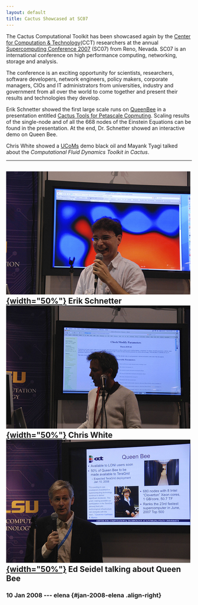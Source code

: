 ```yaml
---
layout: default
title: Cactus Showcased at SC07
---
```

The Cactus Computational Toolkit has been showcased again by the [Center
for Computation & Technology](http://www.cct.lsu.edu)(CCT) researchers
at the annual [Supercomputing Conference
2007](http://sc07.supercomputing.org/) (SC07) from Reno, Nevada. SC07 is
an international conference on high performance computing, networking,
storage and analysis.

The conference is an exciting opportunity for scientists, researchers,
software developers, network engineers, policy makers, corporate
managers, CIOs and IT administrators from universities, industry and
government from all over the world to come together and present their
results and technologies they develop.

Erik Schnetter showed the first large scale runs on
[QueenBee](http://www.hpc.lsu.edu/systems/system.php?system=QueenBee) in
a presentation entitled [Cactus Tools for Petascale
Copmuting](http://www.cct.lsu.edu/~eschnett/doc/Reno-2007-Supercomputing-CactusPetascale.pdf).
Scaling results of the single-node and of all the 668 nodes of the
Einstein Equations can be found in the presentation. At the end, Dr.
Schnetter showed an interactive demo on Queen Bee.

Chris White showed a [UCoMs](http://www.ucoms.org/) demo black oil and
Mayank Tyagi talked about the *Computational Fluid Dynamics Toolkit in
Cactus*.

  --------------------------------------------------
  [![](ErikSC07.jpg){width="50%"}](ErikSC07.jpg)
  Erik Schnetter
  [![](ChrisSC07.jpg){width="50%"}](ChrisSC07.jpg)
  Chris White
  [![](EdBeeSC07.jpg){width="50%"}](EdBeeSC07.jpg)
  Ed Seidel talking about Queen Bee
  --------------------------------------------------

### 10 Jan 2008 --- elena {#jan-2008-elena .align-right}
